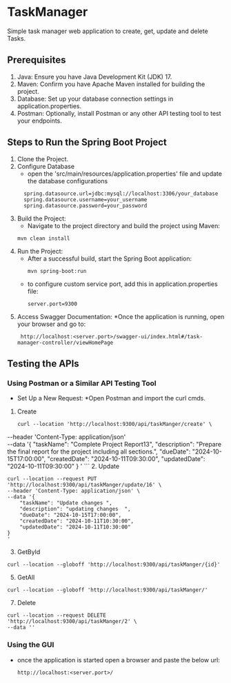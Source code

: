 # TaskManager
Simple task manager web application to create, get, update and delete Tasks.

## Prerequisites
1. Java: Ensure you have Java Development Kit (JDK) 17.
2. Maven: Confirm you have Apache Maven installed for building the project.
3. Database: Set up your database connection settings in application.properties.
4. Postman: Optionally, install Postman or any other API testing tool to test your endpoints.

## Steps to Run the Spring Boot Project
1. Clone the Project.
2. Configure Database
   * open the 'src/main/resources/application.properties' file and update the database configurations
    ```
      spring.datasource.url=jdbc:mysql://localhost:3306/your_database
      spring.datasource.username=your_username
      spring.datasource.password=your_password
     ```
3. Build the Project:
    * Navigate to the project directory and build the project using Maven:
     ```
     mvn clean install
     ```
4. Run the Project:
    * After a successful build, start the Spring Boot application:
      ```
      mvn spring-boot:run
      ```
    * to configure custom service port, add this in application.properties file:
      ```
      server.port=9300
      ```
5. Access Swagger Documentation:
    *Once the application is running, open your browser and go to:
     ```
      http://localhost:<server.port>/swagger-ui/index.html#/task-manager-controller/viewHomePage
     ```


## Testing the APIs
### Using Postman or a Similar API Testing Tool
+ Set Up a New Request:
     *Open Postman and import the curl cmds.

1. Create

    ```
    curl --location 'http://localhost:9300/api/taskManger/create' \
--header 'Content-Type: application/json' \
--data '{
    "taskName": "Complete Project Report13",
    "description": "Prepare the final report for the project including all sections.",
    "dueDate": "2024-10-15T17:00:00",
    "createdDate": "2024-10-11T09:30:00",
    "updatedDate": "2024-10-11T09:30:00"
}
'
    ```
2. Update
```
curl --location --request PUT 'http://localhost:9300/api/taskManger/update/16' \
--header 'Content-Type: application/json' \
--data '{
    "taskName": "Update changes ",
    "description": "updating changes  ",
    "dueDate": "2024-10-15T17:00:00",
    "createdDate": "2024-10-11T10:30:00",
    "updatedDate": "2024-10-11T10:30:00"
}
'
```
3. GetById
```
curl --location --globoff 'http://localhost:9300/api/taskManger/{id}'
```
5. GetAll
```
curl --location --globoff 'http://localhost:9300/api/taskManger/'
```
7. Delete
```
curl --location --request DELETE 'http://localhost:9300/api/taskManger/2' \
--data ''
```
### Using the GUI 
* once the application is started open a browser and paste the below url:
    ```
    http://localhost:<server.port>/
    ```



  
  
    
      

  
